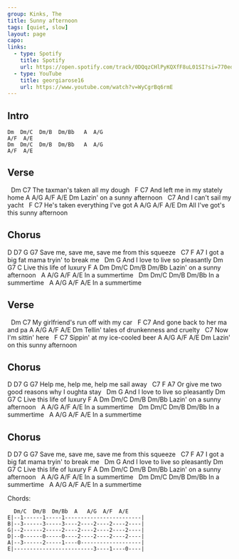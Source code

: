 ```yaml
---
group: Kinks, The
title: Sunny afternoon
tags: [quiet, slow]
layout: page
capo: 
links: 
  - type: Spotify
    title: Spotify
    url: https://open.spotify.com/track/0DQqzCHlPyKQXfF8uL01SI?si=770ed534f98f47f3
  - type: YouTube
    title: georgiarose16
    url: https://www.youtube.com/watch?v=WyCgrBq6rmE
---
```


## Intro

```chordpro
Dm  Dm/C  Dm/B  Dm/Bb   A  A/G
A/F  A/E
Dm  Dm/C  Dm/B  Dm/Bb   A  A/G
A/F  A/E
```

## Verse

&nbsp;    Dm             C7
The taxman's taken all my dough
&nbsp;    F              C7
And left me in my stately home
A      A/G   A/F  A/E   Dm
Lazin' on a sunny afternoon
&nbsp;              C7
And I can't sail my yacht
&nbsp;      F          C7
He's taken everything I've got
A          A/G        A/F  A/E Dm
All I've got's this sunny afternoon

## Chorus

D                  D7                   G   G7
Save me, save me, save me from this squeeze
&nbsp;           C7                       F     A7
I got a big fat mama tryin' to break me
&nbsp;     Dm                G
And I love to live so pleasantly
 Dm                  G7   C
Live this life of luxury
F            A         Dm  Dm/C  Dm/B  Dm/Bb
Lazin' on a sunny afternoon
&nbsp;        A       A/G  A/F  A/E
In a summertime
&nbsp;        Dm     Dm/C  Dm/B  Dm/Bb
In a summertime
&nbsp;        A       A/G  A/F  A/E
In a summertime

## Verse

&nbsp;   Dm             C7
My girlfriend's run off with my car
&nbsp;    F              C7
And gone back to her ma and pa
A         A/G      A/F   A/E   Dm
Tellin' tales of drunkenness and cruelty
&nbsp;              C7
Now I'm sittin' here
&nbsp;      F          C7
Sippin' at my ice-cooled beer
A      A/G     A/F    A/E   Dm
Lazin' on this sunny afternoon

## Chorus

D                  D7                   G   G7
Help me, help me, help me sail away
&nbsp;           C7                       F     A7
Or give me two good reasons why I oughta stay
&nbsp;     Dm                G
And I love to live so pleasantly
 Dm                  G7   C
Live this life of luxury
F            A         Dm  Dm/C  Dm/B  Dm/Bb
Lazin' on a sunny afternoon
&nbsp;        A       A/G  A/F  A/E
In a summertime
&nbsp;        Dm     Dm/C  Dm/B  Dm/Bb
In a summertime
&nbsp;        A       A/G  A/F  A/E
In a summertime

## Chorus

D                  D7                   G   G7
Save me, save me, save me from this squeeze
&nbsp;           C7                       F     A7
I got a big fat mama tryin' to break me
&nbsp;     Dm                G
And I love to live so pleasantly
 Dm                  G7   C
Live this life of luxury
F            A         Dm  Dm/C  Dm/B  Dm/Bb
Lazin' on a sunny afternoon
&nbsp;        A       A/G  A/F  A/E
In a summertime
&nbsp;        Dm     Dm/C  Dm/B  Dm/Bb
In a summertime
&nbsp;        A       A/G  A/F  A/E
In a summertime

Chords:

```chordpro
  Dm/C  Dm/B  Dm/Bb  A   A/G  A/F  A/E
E|--1------1-----1------------------------|
B|--3------3-----3----2----2----2----2----|
G|--2------2-----2----2----2----2----2----|
D|--0------0-----0----2----2----2----2----|
A|--3------2-----1----0-------------------|
E|-------------------------3----1----0----|
```
